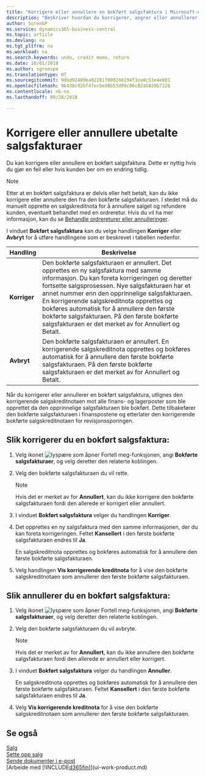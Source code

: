 ```yaml
---
title: "Korrigere eller annullere en bokført salgsfaktura | Microsoft-dokumentasjon"
description: "Beskriver hvordan du korrigerer, angrer eller annullerer en bokført salgsfaktura og utligner en salgskreditnota."
author: SorenGP
ms.service: dynamics365-business-central
ms.topic: article
ms.devlang: na
ms.tgt_pltfrm: na
ms.workload: na
ms.search.keywords: undo, credit memo, return
ms.date: 10/01/2018
ms.author: sgroespe
ms.translationtype: HT
ms.sourcegitcommit: 9dbd92409ba02281f008246194f3ce0c53e4e001
ms.openlocfilehash: 96430c92bf4fecbe98b53d09c06c82a5828b7326
ms.contentlocale: nb-no
ms.lasthandoff: 09/28/2018

---
```

# <a name="correct-or-cancel-unpaid-sales-invoices"></a>Korrigere eller annullere ubetalte salgsfakturaer
Du kan korrigere eller annullere en bokført salgsfaktura. Dette er nyttig hvis du gjør en feil eller hvis kunden ber om en endring tidlig.

> [!NOTE]  
>   Etter at en bokført salgsfaktura er delvis eller helt betalt, kan du ikke korrigere eller annullere den fra den bokførte salgsfakturaen. I stedet må du manuelt opprette en salgskreditnota for å annullere salget og refundere kunden, eventuelt behandlet med en ordreretur. Hvis du vil ha mer informasjon, kan du se [Behandle ordrereturer eller annulleringer](sales-how-process-sales-returns-cancellations.md).

I vinduet **Bokført salgsfaktura** kan du velge handlingen **Korriger** eller **Avbryt** for å utføre handlingene som er beskrevet i tabellen nedenfor.

| Handling | Beskrivelse |
| --- | --- |
| **Korriger** |Den bokførte salgsfakturaen er annullert. Det opprettes en ny salgsfaktura med samme informasjon. Du kan foreta korrigeringen og deretter fortsette salgsprosessen. Nye salgsfakturaen har et annet nummer enn den opprinnelige salgsfakturaen. En korrigerende salgskreditnota opprettes og bokføres automatisk for å annullere den første bokførte salgsfakturaen. På den første bokførte salgsfakturaen er det merket av for Annullert og Betalt. |
| **Avbryt** |Den bokførte salgsfakturaen er annullert. En korrigerende salgskreditnota opprettes og bokføres automatisk for å annullere den første bokførte salgsfakturaen. På den første bokførte salgsfakturaen er det merket av for Annullert og Betalt. |

Når du korrigerer eller annullerer en bokført salgsfaktura, utlignes den korrigerende salgskreditnotaen mot alle finans- og lagerposter som ble opprettet da den opprinnelige salgsfakturaen ble bokført. Dette tilbakefører den bokførte salgsfakturaen i finanspostene og etterlater den korrigerende bokførte salgskreditnotaen for revisjonssporingen.

## <a name="to-correct-a-posted-sales-invoice"></a>Slik korrigerer du en bokført salgsfaktura:
1. Velg ikonet ![lyspære som åpner Fortell meg-funksjonen](media/ui-search/search_small.png "Fortell hva du vil gjøre"), angi **Bokførte salgsfakturaer**, og velg deretter den relaterte koblingen.  
2. Velg den bokførte salgsfakturaen du vil rette.

    > [!NOTE]  
    >   Hvis det er merket av for **Annullert**, kan du ikke korrigere den bokførte salgsfakturaen fordi den allerede er korrigert eller annullert.
3. I vinduet **Bokført salgsfaktura** velger du handlingen **Korriger**.  
4. Det opprettes en ny salgsfaktura med den samme informasjonen, der du kan foreta korrigeringen. Feltet **Kansellert** i den første bokførte salgsfakturaen endres til **Ja**.

    En salgskreditnota opprettes og bokføres automatisk for å annullere den første bokførte salgsfakturaen.
5. Velg handlingen **Vis korrigerende kreditnota** for å vise den bokførte salgskreditnotaen som annullerer den første bokførte salgsfakturaen.

## <a name="to-cancel-a-posted-sales-invoice"></a>Slik annullerer du en bokført salgsfaktura:
1. Velg ikonet ![lyspære som åpner Fortell meg-funksjonen](media/ui-search/search_small.png "Fortell hva du vil gjøre"), angi **Bokførte salgsfakturaer**, og velg deretter den relaterte koblingen.  
2. Velg den bokførte salgsfakturaen du vil avbryte.

    > [!NOTE]  
    >   Hvis det er merket av for **Annullert**, kan du ikke annullere den bokførte salgsfakturaen fordi den allerede er annullert eller korrigert.
3. I vinduet **Bokført salgsfaktura** velger du handlingen **Annuller**.

    En salgskreditnota opprettes og bokføres automatisk for å annullere den første bokførte salgsfakturaen. Feltet **Kansellert** i den første bokførte salgsfakturaen endres til **Ja**.
4. Velg **Vis korrigerende kreditnota** for å vise den bokførte salgskreditnotaen som annullerer den første bokførte salgsfakturaen.

## <a name="see-also"></a>Se også
[Salg](sales-manage-sales.md)  
[Sette opp salg](sales-setup-sales.md)  
[Sende dokumenter i e-post](ui-how-send-documents-email.md)  
[Arbeide med [!INCLUDE[d365fin](includes/d365fin_md.md)]](ui-work-product.md)

